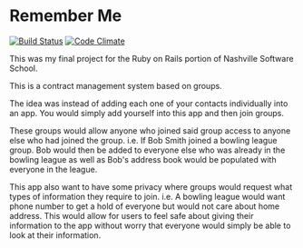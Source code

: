 Remember Me
===========

[![Build Status](https://semaphoreapp.com/api/v1/projects/dc853c35-7d15-4545-9169-2f8cc0757b9c/293557/badge.png)](https://semaphoreapp.com/rjfryman/remember-me)
[![Code Climate](https://codeclimate.com/github/RJFryman/remember-me/badges/gpa.svg)](https://codeclimate.com/github/RJFryman/remember-me)

This was my final project for the Ruby on Rails portion of Nashville Software School.

This is a contract management system based on groups.

The idea was instead of adding each one of your contacts individually into an app. You would simply add yourself into this app and then join groups.

These groups would allow anyone who joined said group access to anyone else who had joined the group. i.e. If Bob Smith joined a bowling league group.
Bob would then be added to everyone else who was already in the bowling league as well as Bob's address book would be populated with everyone in the league.

This app also want to have some privacy where groups would request what types of information they require to join. i.e. A bowling league would want phone number to get a hold of everyone but would not care about home address.
This would allow for users to feel safe about giving their information to the app without worry that everyone would simply be able to look at their information.
